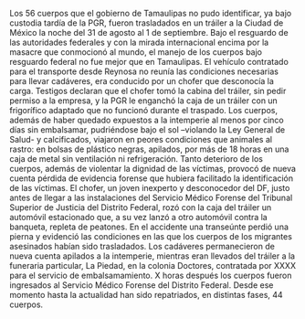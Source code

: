 Los 56 cuerpos que el gobierno de Tamaulipas no pudo identificar, ya bajo custodia tardía de la PGR, fueron trasladados en un tráiler a la Ciudad de México la noche del 31 de agosto al 1 de septiembre. Bajo el resguardo de las autoridades federales y con la mirada internacional encima por la masacre que conmocionó al mundo, el manejo de los cuerpos bajo resguardo federal no fue mejor que en Tamaulipas.
El vehículo contratado para el transporte desde Reynosa no reunía las condiciones necesarias para llevar cadáveres, era conducido por un chofer que desconocía la carga. Testigos declaran que el chofer tomó la cabina del tráiler, sin pedir permiso a la empresa, y la PGR le enganchó la caja de un tráiler con un frigorífico adaptado que no funcionó durante el traspado. Los cuerpos, además de haber quedado expuestos a la intemperie al menos por cinco días sin embalsamar, pudriéndose bajo el sol –violando la Ley General de Salud- y  calcificados, viajaron en peores condiciones que animales al rastro: en bolsas de plástico negras, apilados, por más de 18 horas en una caja de metal sin ventilación ni refrigeración. Tanto deterioro de los cuerpos, además de violentar la dignidad de las víctimas, provocó de nueva cuenta pérdida de evidencia forense que hubiera facilitado la identificación de las víctimas. 
El chofer, un joven inexperto y desconocedor del DF, justo antes de llegar a las instalaciones del Servicio Médico Forense del Tribunal Superior de Justicia del Distrito Federal, rozó con la caja del tráiler un automóvil estacionado que, a su vez lanzó a otro automóvil contra la banqueta, repleta de peatones. En el accidente una transeúnte perdió una pierna y evidenció las condiciones en las que los cuerpos de los migrantes asesinados habían sido trasladados. 
Los cadáveres permanecieron de nueva cuenta apilados a la intemperie, mientras eran llevados del tráiler a la funeraria particular, La Piedad, en la colonia Doctores, contratada por XXXX para el servicio de embalsamamiento. X horas después los cuerpos fueron ingresados al Servicio Médico Forense del Distrito Federal. Desde ese momento hasta la actualidad han sido repatriados, en distintas fases, 44 cuerpos.
